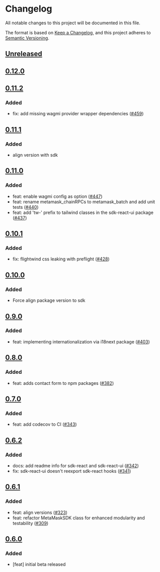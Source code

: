 # Changelog
All notable changes to this project will be documented in this file.

The format is based on [Keep a Changelog](https://keepachangelog.com/en/1.0.0/),
and this project adheres to [Semantic Versioning](https://semver.org/spec/v2.0.0.html).

## [Unreleased]

## [0.12.0]

## [0.11.2]
### Added
- fix: add missing wagmi provider wrapper dependencies ([#459](https://github.com/MetaMask/metamask-sdk/pull/459))

## [0.11.1]
### Added
- align version with sdk

## [0.11.0]
### Added
- feat: enable wagmi config as option ([#447](https://github.com/MetaMask/metamask-sdk.git/pull/447))
- feat: rename metamask_chainRPCs to metamask_batch and add unit tests ([#440](https://github.com/MetaMask/metamask-sdk.git/pull/440))
- feat: add 'tw-' prefix to tailwind classes in the sdk-react-ui package ([#437](https://github.com/MetaMask/metamask-sdk.git/pull/437))

## [0.10.1]
### Added
- fix: flightwind css leaking with preflight ([#428](https://github.com/MetaMask/metamask-sdk/pull/428))

## [0.10.0]
### Added
- Force align package version to sdk

## [0.9.0]
### Added
- feat: implementing internationalization via i18next package ([#403](https://github.com/MetaMask/metamask-sdk/pull/403))

## [0.8.0]
### Added
- feat: adds contact form to npm packages ([#382](https://github.com/MetaMask/metamask-sdk/pull/382))

## [0.7.0]
### Added
- feat: add codecov to CI ([#343](https://github.com/MetaMask/metamask-sdk/pull/343))

## [0.6.2]
### Added
- docs: add readme info for sdk-react and sdk-react-ui ([#342](https://github.com/MetaMask/metamask-sdk/pull/342))
- fix: sdk-react-ui doesn't reexport sdk-react hooks ([#341](https://github.com/MetaMask/metamask-sdk/pull/341))

## [0.6.1]
### Added
- feat: align versions ([#323](https://github.com/MetaMask/metamask-sdk/pull/323))
- feat: refactor MetaMaskSDK class for enhanced modularity and testability  ([#309](https://github.com/MetaMask/metamask-sdk/pull/309))

## [0.6.0]
### Added
- [feat] initial beta released

[Unreleased]: https://github.com/MetaMask/metamask-sdk/compare/@metamask/sdk-react-ui@0.12.0...HEAD
[0.12.0]: https://github.com/MetaMask/metamask-sdk/compare/@metamask/sdk-react-ui@0.11.2...@metamask/sdk-react-ui@0.12.0
[0.11.2]: https://github.com/MetaMask/metamask-sdk/compare/@metamask/sdk-react-ui@0.11.1...@metamask/sdk-react-ui@0.11.2
[0.11.1]: https://github.com/MetaMask/metamask-sdk/compare/@metamask/sdk-react-ui@0.11.0...@metamask/sdk-react-ui@0.11.1
[0.11.0]: https://github.com/MetaMask/metamask-sdk/compare/@metamask/sdk-react-ui@0.10.1...@metamask/sdk-react-ui@0.11.0
[0.10.1]: https://github.com/MetaMask/metamask-sdk/compare/@metamask/sdk-react-ui@0.10.0...@metamask/sdk-react-ui@0.10.1
[0.10.0]: https://github.com/MetaMask/metamask-sdk/compare/@metamask/sdk-react-ui@0.9.0...@metamask/sdk-react-ui@0.10.0
[0.9.0]: https://github.com/MetaMask/metamask-sdk/compare/@metamask/sdk-react-ui@0.8.0...@metamask/sdk-react-ui@0.9.0
[0.8.0]: https://github.com/MetaMask/metamask-sdk/compare/@metamask/sdk-react-ui@0.7.0...@metamask/sdk-react-ui@0.8.0
[0.7.0]: https://github.com/MetaMask/metamask-sdk/compare/@metamask/sdk-react-ui@0.6.2...@metamask/sdk-react-ui@0.7.0
[0.6.2]: https://github.com/MetaMask/metamask-sdk/compare/@metamask/sdk-react-ui@0.6.1...@metamask/sdk-react-ui@0.6.2
[0.6.1]: https://github.com/MetaMask/metamask-sdk/compare/@metamask/sdk-react-ui@0.6.0...@metamask/sdk-react-ui@0.6.1
[0.6.0]: https://github.com/MetaMask/metamask-sdk/releases/tag/@metamask/sdk-react-ui@0.6.0
